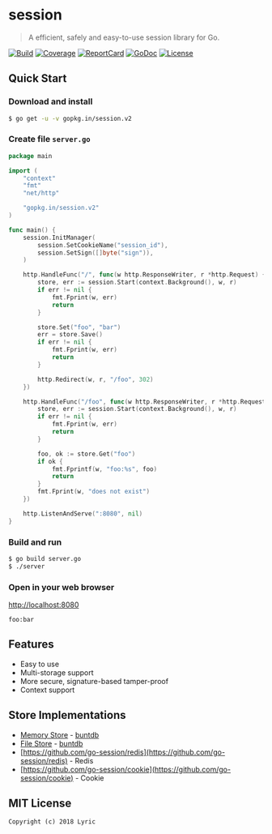 # session

> A efficient, safely and easy-to-use session library for Go. 

[![Build][Build-Status-Image]][Build-Status-Url] [![Coverage][Coverage-Image]][Coverage-Url] [![ReportCard][reportcard-image]][reportcard-url] [![GoDoc][godoc-image]][godoc-url] [![License][license-image]][license-url]

## Quick Start

### Download and install

```bash
$ go get -u -v gopkg.in/session.v2
```

### Create file `server.go`

```go
package main

import (
	"context"
	"fmt"
	"net/http"

	"gopkg.in/session.v2"
)

func main() {
	session.InitManager(
		session.SetCookieName("session_id"),
		session.SetSign([]byte("sign")),
	)

	http.HandleFunc("/", func(w http.ResponseWriter, r *http.Request) {
		store, err := session.Start(context.Background(), w, r)
		if err != nil {
			fmt.Fprint(w, err)
			return
		}

		store.Set("foo", "bar")
		err = store.Save()
		if err != nil {
			fmt.Fprint(w, err)
			return
		}

		http.Redirect(w, r, "/foo", 302)
	})

	http.HandleFunc("/foo", func(w http.ResponseWriter, r *http.Request) {
		store, err := session.Start(context.Background(), w, r)
		if err != nil {
			fmt.Fprint(w, err)
			return
		}

		foo, ok := store.Get("foo")
		if ok {
			fmt.Fprintf(w, "foo:%s", foo)
			return
		}
		fmt.Fprint(w, "does not exist")
	})

	http.ListenAndServe(":8080", nil)
}
```

### Build and run

```bash
$ go build server.go
$ ./server
```

### Open in your web browser

<http://localhost:8080>

    foo:bar

## Features

- Easy to use
- Multi-storage support
- More secure, signature-based tamper-proof
- Context support

## Store Implementations

- [Memory Store](https://github.com/go-session/session/blob/master/store.go#L50) - [buntdb](https://github.com/tidwall/buntdb)
- [File Store](https://github.com/go-session/session/blob/master/store.go#L60) - [buntdb](https://github.com/tidwall/buntdb)
- [https://github.com/go-session/redis](https://github.com/go-session/redis) - Redis
- [https://github.com/go-session/cookie](https://github.com/go-session/cookie) - Cookie

## MIT License

    Copyright (c) 2018 Lyric

[reportcard-url]: https://goreportcard.com/report/gopkg.in/session.v2
[reportcard-image]: https://goreportcard.com/badge/gopkg.in/session.v2
[Build-Status-Url]: https://travis-ci.org/go-session/session
[Build-Status-Image]: https://travis-ci.org/go-session/session.svg?branch=master
[Coverage-Url]: https://coveralls.io/github/go-session/session?branch=master
[Coverage-Image]: https://coveralls.io/repos/github/go-session/session/badge.svg?branch=master
[godoc-url]: https://godoc.org/gopkg.in/session.v2
[godoc-image]: https://godoc.org/gopkg.in/session.v2?status.svg
[license-url]: http://opensource.org/licenses/MIT
[license-image]: https://img.shields.io/npm/l/express.svg
